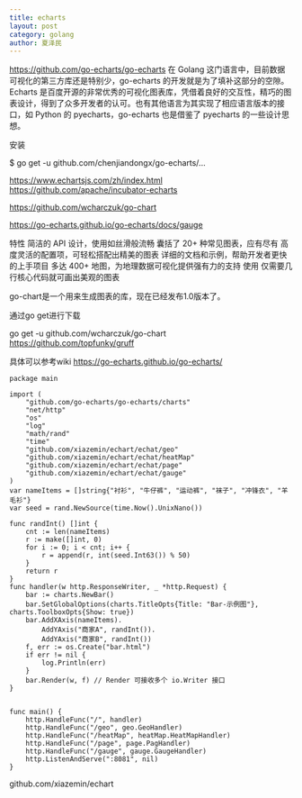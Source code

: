```yaml
---
title: echarts
layout: post
category: golang
author: 夏泽民
---
```

https://github.com/go-echarts/go-echarts
在 Golang 这门语言中，目前数据可视化的第三方库还是特别少，go-echarts 的开发就是为了填补这部分的空隙。Echarts 是百度开源的非常优秀的可视化图表库，凭借着良好的交互性，精巧的图表设计，得到了众多开发者的认可。也有其他语言为其实现了相应语言版本的接口，如 Python 的 pyecharts，go-echarts 也是借鉴了 pyecharts 的一些设计思想。

安装

$ go get -u github.com/chenjiandongx/go-echarts/...

https://www.echartsjs.com/zh/index.html
https://github.com/apache/incubator-echarts

https://github.com/wcharczuk/go-chart

https://go-echarts.github.io/go-echarts/docs/gauge
<!-- more -->
特性
简洁的 API 设计，使用如丝滑般流畅
囊括了 20+ 种常见图表，应有尽有
高度灵活的配置项，可轻松搭配出精美的图表
详细的文档和示例，帮助开发者更快的上手项目
多达 400+ 地图，为地理数据可视化提供强有力的支持
使用
仅需要几行核心代码就可画出美观的图表

go-chart是一个用来生成图表的库，现在已经发布1.0版本了。

通过go get进行下载

go get -u github.com/wcharczuk/go-chart
https://github.com/topfunky/gruff

具体可以参考wiki
https://go-echarts.github.io/go-echarts/

```
package main

import (
	"github.com/go-echarts/go-echarts/charts"
	"net/http"
	"os"
	"log"
	"math/rand"
	"time"
	"github.com/xiazemin/echart/echat/geo"
	"github.com/xiazemin/echart/echat/heatMap"
	"github.com/xiazemin/echart/echat/page"
	"github.com/xiazemin/echart/echat/gauge"
)
var nameItems = []string{"衬衫", "牛仔裤", "运动裤", "袜子", "冲锋衣", "羊毛衫"}
var seed = rand.NewSource(time.Now().UnixNano())

func randInt() []int {
	cnt := len(nameItems)
	r := make([]int, 0)
	for i := 0; i < cnt; i++ {
		r = append(r, int(seed.Int63()) % 50)
	}
	return r
}
func handler(w http.ResponseWriter, _ *http.Request) {
	bar := charts.NewBar()
	bar.SetGlobalOptions(charts.TitleOpts{Title: "Bar-示例图"}, charts.ToolboxOpts{Show: true})
	bar.AddXAxis(nameItems).
		AddYAxis("商家A", randInt()).
		AddYAxis("商家B", randInt())
	f, err := os.Create("bar.html")
	if err != nil {
		log.Println(err)
	}
	bar.Render(w, f) // Render 可接收多个 io.Writer 接口
}


func main() {
	http.HandleFunc("/", handler)
	http.HandleFunc("/geo", geo.GeoHandler)
	http.HandleFunc("/heatMap", heatMap.HeatMapHandler)
	http.HandleFunc("/page", page.PagHandler)
	http.HandleFunc("/gauge", gauge.GaugeHandler)
	http.ListenAndServe(":8081", nil)
}
```

github.com/xiazemin/echart


